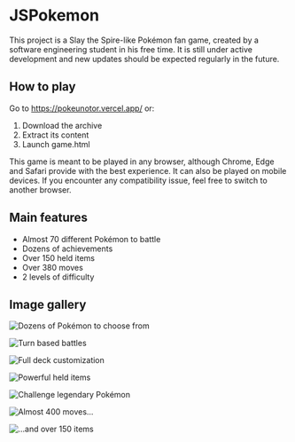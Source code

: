 # JSPokemon

This project is a Slay the Spire-like Pokémon fan game, created by a software engineering student in his free time. It is still under active development and new updates should be expected regularly in the future.


## How to play

Go to https://pokeunotor.vercel.app/ or:

1. Download the archive
2. Extract its content
3. Launch game.html

This game is meant to be played in any browser, although Chrome, Edge and Safari provide with the best experience. It can also be played on mobile devices. If you encounter any compatibility issue, feel free to switch to another browser.


## Main features

- Almost 70 different Pokémon to battle
- Dozens of achievements
- Over 150 held items
- Over 380 moves
- 2 levels of difficulty


## Image gallery

![Dozens of Pokémon to choose from](https://zupimages.net/up/22/52/t8pf.png)

![Turn based battles](https://zupimages.net/up/22/52/ij2z.png)

![Full deck customization](https://zupimages.net/up/22/52/jnmc.png)

![Powerful held items](https://zupimages.net/up/22/52/g2u0.png)

![Challenge legendary Pokémon](https://zupimages.net/up/22/52/0ny8.png)

![Almost 400 moves...](https://zupimages.net/up/22/52/kuf6.png)

![...and over 150 items](https://zupimages.net/up/22/52/ubsw.png)


